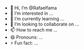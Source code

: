 - 👋 Hi, I’m @Rafaelfama
- 👀 I’m interested in ...
- 🌱 I’m currently learning ...
- 💞️ I’m looking to collaborate on ...
- 📫 How to reach me ...
- 😄 Pronouns: ...
- ⚡ Fun fact: ...

<!---
Rafaelfama/Rafaelfama is a ✨ special ✨ repository because its `README.md` (this file) appears on your GitHub profile.
You can click the Preview link to take a look at your changes.
--->
